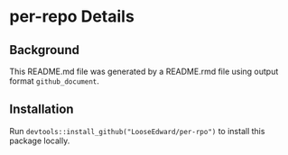 per-repo Details
================

## Background

This README.md file was generated by a README.rmd file using output
format `github_document`.

## Installation

Run `devtools::install_github("LooseEdward/per-rpo")` to install this
package locally.
